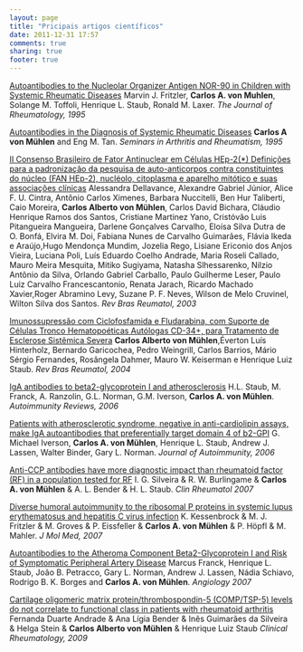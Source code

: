 ```yaml
---
layout: page
title: "Pricipais artigos científicos"
date: 2011-12-31 17:57
comments: true
sharing: true
footer: true
---
```



[Autoantibodies to the Nucleolar Organizer Antigen NOR-90 in Children with Systemic Rheumatic Diseases](/files/NOR90.pdf) Marvin J. Fritzler, **Carlos A. von Muhlen**, Solange M. Toffoli, Henrique L. Staub, Ronald M. Laxer. *The Journal of Rheumatology, 1995*

[Autoantibodies in the Diagnosis of Systemic Rheumatic Diseases](/files/Autoantibodies.pdf) **Carlos A von Mühlen** and Eng M. Tan. *Seminars in Arthritis and Rheumatism, 1995*

[II Consenso Brasileiro de Fator Antinuclear em Células HEp-2(*) Definições para a padronização da pesquisa de auto-anticorpos contra constituintes do núcleo (FAN HEp-2), nucléolo, citoplasma e aparelho mitótico e suas associações clínicas](/files/Consenso.pdf) Alessandra Dellavance, Alexandre Gabriel Júnior, Alice F. U. Cintra, Antônio Carlos Ximenes, Barbara Nuccitelli, Ben Hur Taliberti, Caio Moreira, **Carlos Alberto von Mühlen**,
Carlos David Bichara, Cláudio Henrique Ramos dos Santos, Cristiane Martinez Yano, Cristóvão Luis Pitangueira Mangueira, Darlene Gonçalves Carvalho, Eloísa Silva Dutra de O. Bonfá, Elvira M. Doi, Fabiana Nunes de Carvalho Guimarães, Flávia Ikeda e Araújo,Hugo Mendonça Mundim, Jozelia Rego, Lisiane Ericonio dos Anjos Vieira, Luciana Poli, Luís Eduardo Coelho Andrade, Maria Roseli Callado, Mauro Meira Mesquita, Mitiko Sugiyama, Natasha Slhessarenko, Nilzio Antônio da Silva, Orlando Gabriel Carballo, Paulo Guilherme Leser, Paulo Luiz Carvalho Francescantonio, Renata Jarach, Ricardo Machado Xavier,Roger Abramino Levy, Suzane P. F. Neves, Wilson de Melo Cruvinel, Wilton Silva dos Santos. *Rev Bras Reumatol, 2003*

[Imunossupressão com Ciclofosfamida e Fludarabina, com Suporte de Células Tronco Hematopoéticas Autólogas CD-34+, para Tratamento de Esclerose Sistêmica Severa](/files/RBR.pdf) **Carlos Alberto von Mühlen**,Éverton Luís Hinterholz, Bernardo Garicochea, Pedro Weingrill, Carlos Barrios, Mário Sérgio Fernandes, Rosângela Dahmer, Mauro W. Keiserman e Henrique Luiz Staub. *Rev Bras Reumatol, 2004*

[IgA antibodies to beta2-glycoprotein I and atherosclerosis](/files/Publication.pdf) H.L. Staub, M. Franck, A. Ranzolin, G.L. Norman, G.M. Iverson, **Carlos A. von Mühlen**. *Autoimmunity Reviews, 2006*

[Patients with atherosclerotic syndrome, negative in anti-cardiolipin assays, make IgA autoantibodies that preferentially target domain 4 of b2-GPI](/files/Autoimmune.pdf) G. Michael Iverson, **Carlos A. von Mühlen**, Henrique L. Staub, Andrew J. Lassen, Walter Binder, Gary L. Norman. *Journal of Autoimmunity, 2006*

[Anti-CCP antibodies have more diagnostic impact than rheumatoid factor (RF) in a population tested for RF](/files/CCP.pdf) I. G. Silveira & R. W. Burlingame & **Carlos A. von Mühlen** & A. L. Bender & H. L. Staub. *Clin Rheumatol 2007*

[Diverse humoral autoimmunity to the ribosomal P proteins in systemic lupus erythematosus and hepatitis C virus infection](/files/Diverse.pdf) K. Kessenbrock & M. J. Fritzler & M. Groves &
P. Eissfeller & **Carlos A. von Mühlen** & P. Höpfl & M. Mahler. *J Mol Med, 2007*

[Autoantibodies to the Atheroma Component Beta2-Glycoprotein I and Risk of Symptomatic Peripheral Artery Disease](/files/Angiology.pdf) Marcus Franck, Henrique L. Staub, João B. Petracco, Gary L. Norman, Andrew J. Lassen, Nádia Schiavo, Rodrigo B. K. Borges and **Carlos A. von Mühlen**. *Angiology 2007*

[Cartilage oligomeric matrix protein/thrombospondin-5 (COMP/TSP-5) levels do not correlate to functional class in patients with rheumatoid arthritis](/files/COMP.pdf) Fernanda Duarte Andrade & Ana Lígia Bender & Inês Guimarães da Silveira & Helga Stein & **Carlos Alberto von Mühlen** & Henrique Luiz Staub *Clinical Rheumatology, 2009*
